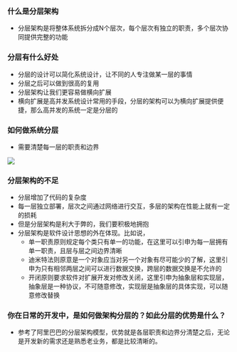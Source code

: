 ### 什么是分层架构
- 分层架构是将整体系统拆分成N个层次，每个层次有独立的职责，多个层次协同提供完整的功能
  
### 分层有什么好处
- 分层的设计可以简化系统设计，让不同的人专注做某一层的事情
- 分层之后可以做到很高的复用
- 分层架构让我们更容易做横向扩展
- 横向扩展是高并发系统设计常用的手段，分层的架构可以为横向扩展提供便捷，那么高并发的系统一定是分层的

### 如何做系统分层
- 需要清楚每一层的职责和边界

![](https://static001.geekbang.org/resource/image/45/b1/45e6640e70d3e1eae4b45a45fefa32b1.jpg)

### 分层架构的不足
- 分层增加了代码的复杂度
- 每一层独立部署，层次之间通过网络进行交互，多层的架构在性能上就有一定的损耗
- 但是分层架构是利大于弊的，我们要积极地拥抱
- 分层架构是软件设计思想的外在体现。比如说，
  - 单一职责原则规定每个类只有单一的功能，在这里可以引申为每一层拥有单一职责，且层与层之间边界清晰
  - 迪米特法则原意是一个对象应当对另一个对象有尽可能少的了解，这里引申为只有相邻两层之间可以进行数据交换，跨层的数据交换是不允许的
  - 开闭原则要求软件对扩展开发对修改关闭，这里引申为抽象层和实现层，抽象层是一种协议，不可随意修改，实现层是抽象层的具体实现，可以随意修改替换

### 你在日常的开发中，是如何做架构分层的？如此分层的优势是什么？
- 参考了阿里巴巴的分层架构模型，优势就是各层职责和边界分清楚之后，无论是开发新的需求还是熟悉老业务，都是比较清晰的。